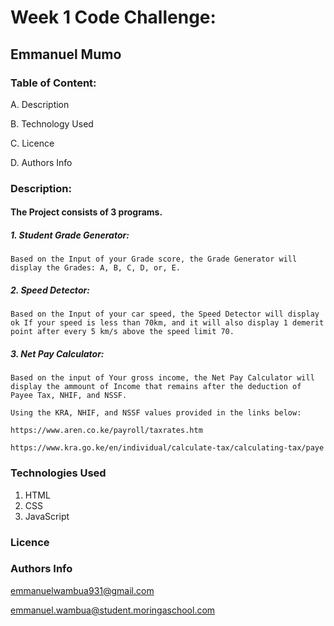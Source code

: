 # Week 1 Code Challenge: 

## Emmanuel Mumo


### Table of Content:

A. Description 

B. Technology Used 

C. Licence 

D. Authors Info 


### Description: 

#### The Project consists of 3 programs.
##### 1. Student Grade Generator:
    Based on the Input of your Grade score, the Grade Generator will display the Grades: A, B, C, D, or, E.

##### 2. Speed Detector:

    Based on the Input of your car speed, the Speed Detector will display ok If your speed is less than 70km, and it will also display 1 demerit point after every 5 km/s above the speed limit 70.

##### 3. Net Pay Calculator:

    Based on the input of Your gross income, the Net Pay Calculator will display the ammount of Income that remains after the deduction of Payee Tax, NHIF, and NSSF.
    
    Using the KRA, NHIF, and NSSF values provided in the links below:
    
    https://www.aren.co.ke/payroll/taxrates.htm

    https://www.kra.go.ke/en/individual/calculate-tax/calculating-tax/paye




### Technologies Used
1. HTML
2. CSS
3. JavaScript




### Licence





### Authors Info

emmanuelwambua931@gmail.com

emmanuel.wambua@student.moringaschool.com
